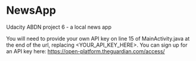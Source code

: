 # NewsApp
Udacity ABDN project 6 - a local news app

You will need to provide your own API key on line 15 of MainActivity.java at the end of the url, replacing <YOUR_API_KEY_HERE>.
You can sign up for an API key here: https://open-platform.theguardian.com/access/
